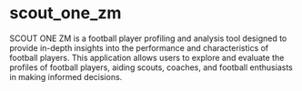 # scout_one_zm
SCOUT ONE ZM is a football player profiling and analysis tool designed to provide in-depth insights into the performance and characteristics of football players. This application allows users to explore and evaluate the profiles of football players, aiding scouts, coaches, and football enthusiasts in making informed decisions.
